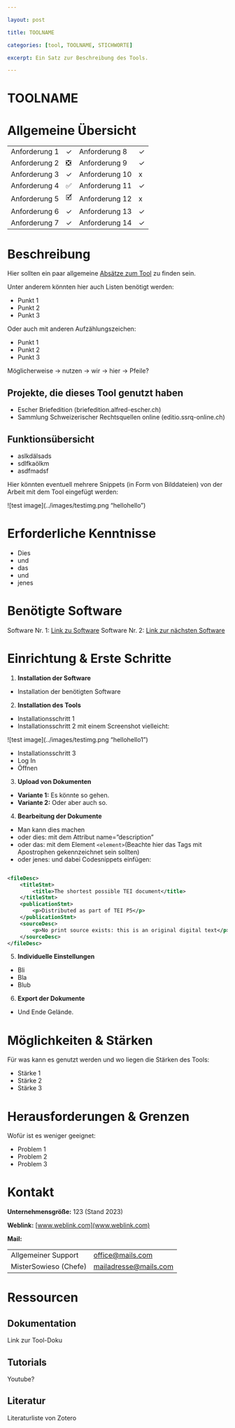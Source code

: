 ```yaml
---

layout: post

title: TOOLNAME

categories: [tool, TOOLNAME, STICHWORTE]

excerpt: Ein Satz zur Beschreibung des Tools.

---
```



# TOOLNAME


# Allgemeine Übersicht


<table>
  <tr>
   <td>Anforderung 1
   </td>
   <td>✓
   </td>
   <td>Anforderung 8
   </td>
   <td>✓
   </td>
  </tr>
  <tr>
   <td>Anforderung 2
   </td>
   <td>❎
   </td>
   <td>Anforderung 9
   </td>
   <td>✓
   </td>
  </tr>
  <tr>
   <td>Anforderung 3
   </td>
   <td>✓
   </td>
   <td>Anforderung 10
   </td>
   <td>x
   </td>
  </tr>
  <tr>
   <td>Anforderung 4
   </td>
   <td>✅
   </td>
   <td>Anforderung 11
   </td>
   <td>✓
   </td>
  </tr>
  <tr>
   <td>Anforderung 5
   </td>
   <td>🗹
   </td>
   <td>Anforderung 12
   </td>
   <td>x
   </td>
  </tr>
  <tr>
   <td>Anforderung 6
   </td>
   <td>✓
   </td>
   <td>Anforderung 13
   </td>
   <td>✓
   </td>
  </tr>
  <tr>
   <td>Anforderung 7
   </td>
   <td>✓
   </td>
   <td>Anforderung 14
   </td>
   <td>✓
   </td>
  </tr>
</table>



# Beschreibung

Hier sollten ein paar allgemeine <span style="text-decoration:underline;">Absätze zum Tool</span> zu finden sein. 

Unter anderem könnten hier auch Listen benötigt werden: 



* Punkt 1
* Punkt 2
* Punkt 3

Oder auch mit anderen Aufzählungszeichen:



* Punkt 1
* Punkt 2
* Punkt 3

Möglicherweise → nutzen → wir → hier → Pfeile? 

 


## Projekte, die dieses Tool genutzt haben

* Escher Briefedition (briefedition.alfred-escher.ch)
* Sammlung Schweizerischer Rechtsquellen online (editio.ssrq-online.ch)


## Funktionsübersicht

* aslkdälsads
* sdlfkaölkm
* asdfmadsf

Hier könnten eventuell mehrere Snippets (in Form von Bilddateien) von der Arbeit mit dem Tool eingefügt werden:

![test image](../images/testimg.png “hellohello”)


# Erforderliche Kenntnisse

* Dies 
* und 
* das
* und
* jenes


# Benötigte Software

Software Nr. 1: [Link zu Software](https://de.wikipedia.org/wiki/Software)
Software Nr. 2: [Link zur nächsten Software](https://de.wikipedia.org/wiki/Software)


# Einrichtung & Erste Schritte



1. **Installation der Software**
* Installation der benötigten Software

2. **Installation des Tools**
* Installationsschritt 1 
* Installationsschritt 2 mit einem Screenshot vielleicht: 

![test image](../images/testimg.png “hellohello1”)



* Installationsschritt 3
* Log In
* Öffnen

3. **Upload von Dokumenten**
* **Variante 1:** Es könnte so gehen.
* **Variante 2:** Oder aber auch so. 

4. **Bearbeitung der Dokumente**
* Man kann dies machen
* oder dies: mit dem Attribut name=”description” 
* oder das: mit dem Element `<element>`(Beachte hier das Tags mit Apostrophen gekennzeichnet sein sollten) 
* oder jenes: und dabei Codesnippets einfügen: 

``` xml

<fileDesc>
 	<titleStmt>
  		<title>The shortest possible TEI document</title>
 	</titleStmt>
 	<publicationStmt>
  		<p>Distributed as part of TEI P5</p>
 	</publicationStmt>
 	<sourceDesc>
  		<p>No print source exists: this is an original digital text</p>
 	</sourceDesc>
</fileDesc>

```

5. **Individuelle Einstellungen**
* Bli
* Bla 
* Blub

6. **Export der Dokumente**
* Und Ende Gelände. 


# Möglichkeiten & Stärken

Für was kann es genutzt werden und wo liegen die Stärken des Tools:
* Stärke 1
* Stärke 2
* Stärke 3


# Herausforderungen & Grenzen

Wofür ist es weniger geeignet:
* Problem 1
* Problem 2
* Problem 3


# Kontakt

**Unternehmensgröße:** 123 (Stand 2023)

**Weblink:** [www.weblink.com](www.weblink.com) 

**Mail:**


<table>
  <tr>
   <td>Allgemeiner Support
   </td>
   <td><a href="mailto:office@mails.com">office@mails.com</a> 
   </td>
  </tr>
  <tr>
   <td>MisterSowieso (Chefe)
   </td>
   <td><a href="mailto:mailadresse@mails.com">mailadresse@mails.com</a> 
   </td>
  </tr>
</table>



# Ressourcen

## Dokumentation

Link zur Tool-Doku


## Tutorials

Youtube?


## Literatur

Literaturliste von Zotero